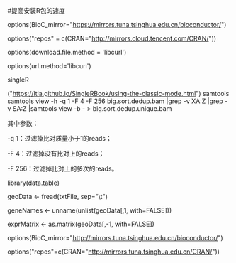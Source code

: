 #提高安装R包的速度

options(BioC_mirror="https://mirrors.tuna.tsinghua.edu.cn/bioconductor/")

options("repos" = c(CRAN="http://mirrors.cloud.tencent.com/CRAN/")) 

options(download.file.method = 'libcurl')

options(url.method='libcurl')


singleR

("https://ltla.github.io/SingleRBook/using-the-classic-mode.html")
samtools 
samtools view -h -q 1 -F 4 -F 256 big.sort.dedup.bam |grep -v XA:Z |grep -v SA:Z |samtools view -b - > big.sort.dedup.unique.bam

其中参数：

-q 1：过滤掉比对质量小于1的reads；

-F 4：过滤掉没有比对上的reads；

-F 256：过滤掉比对上的多次的reads。


library(data.table)

geoData <- fread(txtFile, sep="\t")

geneNames <- unname(unlist(geoData[,1, with=FALSE]))

exprMatrix <- as.matrix(geoData[,-1, with=FALSE])



options(BioC_mirror="http://mirrors.tuna.tsinghua.edu.cn/bioconductor/")

options("repos"=c(CRAN="http://mirrors.tuna.tsinghua.edu.cn/CRAN/"))
